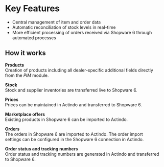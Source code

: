 # Key Features

- Central management of item and order data
- Automatic reconciliation of stock levels in real-time
- More efficient processing of orders received via Shopware 6 through automated processes

## How it works

**Products**   
Creation of products including all dealer-specific additional fields directly from the *PIM* module.

**Stock**   
Stock and supplier inventories are transferred live to Shopware 6.

**Prices**   
Prices can be maintained in Actindo and transferred to Shopware 6.

**Marketplace offers**  
Existing products in Shopware 6 can be imported to Actindo. 

**Orders**   
The orders in Shopware 6 are imported to Actindo. The order import settings can be configured in the Shopware 6 connection in Actindo.

**Order status and tracking numbers**  
Order status and tracking numbers are generated in Actindo and transferred to Shopware 6.

